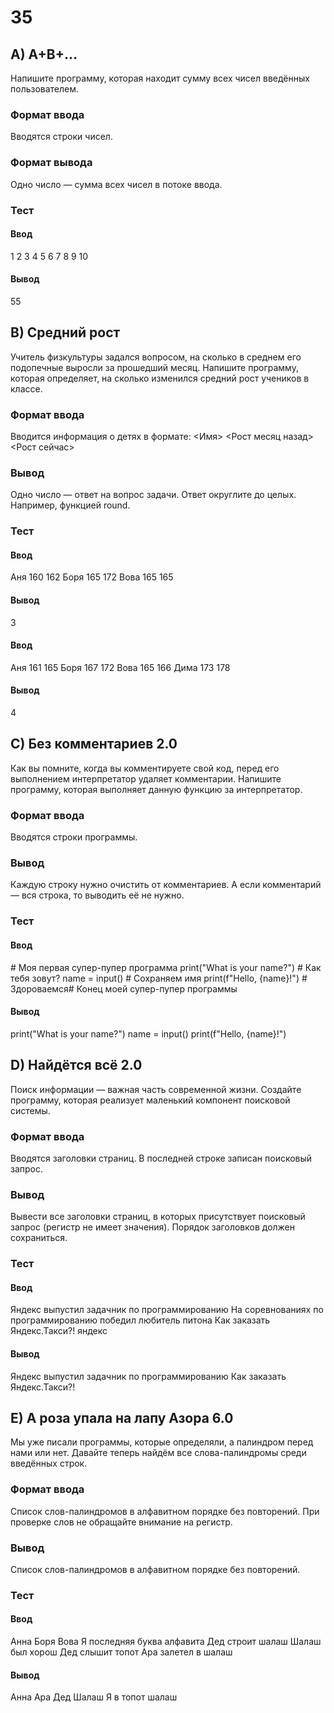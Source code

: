 # 35

## A) A+B+...   
Напишите программу, которая находит сумму всех чисел введённых пользователем.

### Формат ввода
Вводятся строки чисел.

### Формат вывода
Одно число — сумма всех чисел в потоке ввода.

### Тест
#### Ввод
1 2
3 4 5
6
7 8 9 10

#### Вывод
55


## B) Средний рост

Учитель физкультуры задался вопросом, на сколько в среднем его подопечные выросли за прошедший месяц. Напишите программу, которая определяет, на сколько изменился средний рост учеников в классе.

### Формат ввода
Вводится информация о детях в формате:
<Имя> <Рост месяц назад> <Рост сейчас>

### Вывод
Одно число — ответ на вопрос задачи.
Ответ округлите до целых. Например, функцией round.

### Тест 

#### Ввод
Аня 160 162
Боря 165 172
Вова 165 165

#### Вывод
3

#### Ввод
Аня 161 165
Боря 167 172
Вова 165 166
Дима 173 178

#### Вывод
4

## C) Без комментариев 2.0

Как вы помните, когда вы комментируете свой код, перед его выполнением интерпретатор удаляет комментарии.
Напишите программу, которая выполняет данную функцию за интерпретатор.

### Формат ввода
Вводятся строки программы.

### Вывод
Каждую строку нужно очистить от комментариев.
А если комментарий — вся строка, то выводить её не нужно.

### Тест 

#### Ввод
\# Моя первая супер-пупер программа
print("What is your name?") #  Как тебя зовут?
name = input() #  Сохраняем имя
print(f"Hello, {name}!") #  Здороваемся# Конец моей супер-пупер программы

#### Вывод
print("What is your name?")
name = input()
print(f"Hello, {name}!")

## D) Найдётся всё 2.0

Поиск информации — важная часть современной жизни. Создайте программу, которая реализует маленький компонент поисковой системы.

### Формат ввода
Вводятся заголовки страниц.
В последней строке записан поисковый запрос.

### Вывод
Вывести все заголовки страниц, в которых присутствует поисковый запрос (регистр не имеет значения).
Порядок заголовков должен сохраниться.

### Тест 

#### Ввод
Яндекс выпустил задачник по программированию
На соревнованиях по программированию победил любитель питона
Как заказать Яндекс.Такси?!
яндекс

#### Вывод
Яндекс выпустил задачник по программированию
Как заказать Яндекс.Такси?!


## E) А роза упала на лапу Азора 6.0

Мы уже писали программы, которые определяли, а палиндром перед нами или нет.
Давайте теперь найдём все слова-палиндромы среди введённых строк.

### Формат ввода
Список слов-палиндромов в алфавитном порядке без повторений.
При проверке слов не обращайте внимание на регистр.

### Вывод
Список слов-палиндромов в алфавитном порядке без повторений.

### Тест 

#### Ввод
Анна Боря Вова
Я последняя буква алфавита
Дед строит шалаш
Шалаш был хорош
Дед слышит топот
Ара залетел в шалаш


#### Вывод
Анна
Ара
Дед
Шалаш
Я
в
топот
шалаш




